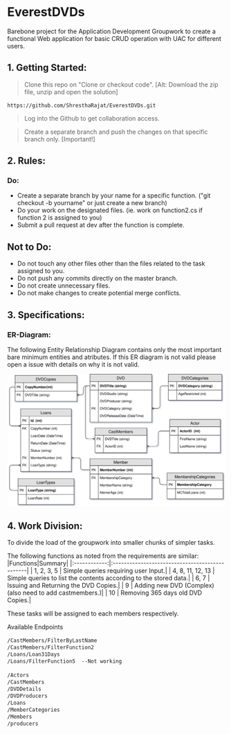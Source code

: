 # EverestDVDs
Barebone project for the Application Development Groupwork to create a functional Web application for basic CRUD operation with UAC for different users.


## 1. Getting Started:


> Clone this repo on "Clone or checkout code". [Alt: Download the zip file, unzip and open the solution]
```
https://github.com/ShresthaRajat/EverestDVDs.git
```
> Log into the Github to get collaboration access. 

> Create a separate branch and push the changes on that specific branch only. [Important!]



## 2. Rules:

### Do:
* Create a separate branch by your name for a specific function. ("git checkout -b yourname" or just create a new branch)
* Do your work on the designated files. (ie. work on function2.cs if function 2 is assigned to you)
* Submit a pull request at dev after the function is complete.

## Not to Do:
* Do not touch any other files other than the files related to the task assigned to you.
* Do not push any commits directly on the master branch.
* Do not create unnecessary files.
* Do not make changes to create potential merge conflicts.


## 3. Specifications:

### ER-Diagram:
The following Entity Relationship Diagram contains only the most important bare minimum entities and atributes. If this ER diagram is not valid please open a issue with details on why it is not valid.

![ERD](https://github.com/ShresthaRajat/EverestDVDs/blob/dev/EverestDVDs_ERD.svg)


## 4. Work Division:
To divide the load of the groupwork into smaller chunks of simpler tasks.

The following functions as noted from the requirements are similar:
|Functions|Summary|
|:------------:|:-----------------------------------------------|
| 1, 2, 3, 5 | Simple queries requiring user Input.|
| 4, 8, 11, 12, 13 | Simple queries to list the contents according to the stored data.|
| 6, 7 | Issuing and Returning the DVD Copies.|
| 9 | Adding new DVD (Complex)(also need to add castmembers.)|
| 10 | Removing 365 days old DVD Copies.|

These tasks will be assigned to each members respectively.

Available Endpoints

```
/CastMembers/FilterByLastName
/CastMembers/FilterFunction2
/Loans/Loan31Days
/Loans/FilterFunction5  --Not working

/Actors
/CastMembers
/DVDDetails
/DVDProducers
/Loans
/MemberCategories
/Members
/producers
```
